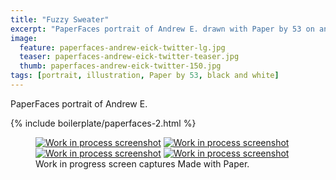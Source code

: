 ```yaml
---
title: "Fuzzy Sweater"
excerpt: "PaperFaces portrait of Andrew E. drawn with Paper by 53 on an iPad."
image: 
  feature: paperfaces-andrew-eick-twitter-lg.jpg
  teaser: paperfaces-andrew-eick-twitter-teaser.jpg
  thumb: paperfaces-andrew-eick-twitter-150.jpg
tags: [portrait, illustration, Paper by 53, black and white]
---
```


PaperFaces portrait of Andrew E.

{% include boilerplate/paperfaces-2.html %}

<figure class="third">
  <a href="{{ site.url }}/assets/images/paperfaces-andrew-eick-process-1-lg.jpg"><img src="{{ site.url }}/assets/images/paperfaces-andrew-eick-process-1-600.jpg" alt="Work in process screenshot"></a>
  <a href="{{ site.url }}/assets/images/paperfaces-andrew-eick-process-2-lg.jpg"><img src="{{ site.url }}/assets/images/paperfaces-andrew-eick-process-2-600.jpg" alt="Work in process screenshot"></a>
  <a href="{{ site.url }}/assets/images/paperfaces-andrew-eick-process-3-lg.jpg"><img src="{{ site.url }}/assets/images/paperfaces-andrew-eick-process-3-600.jpg" alt="Work in process screenshot"></a>
  <a href="{{ site.url }}/assets/images/paperfaces-andrew-eick-process-4-lg.jpg"><img src="{{ site.url }}/assets/images/paperfaces-andrew-eick-process-4-600.jpg" alt="Work in process screenshot"></a>
  <figcaption>Work in progress screen captures Made with Paper.</figcaption>
</figure>